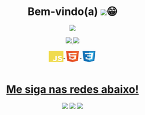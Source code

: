 <h1 align="center"> Bem-vindo(a) <img src="https://media.giphy.com/media/hvRJCLFzcasrR4ia7z/giphy.gif" width="28">😁</h1>
 <p align="center">
  <a href="#"><img width="650px" src="https://readme-typing-svg.herokuapp.com?font=Ubuntu&color=00AEFF&size=18&center=true&lines=Olá,+Mundo!+🌎;Bem-vindo(a)+ao+meu+perfil+😁;Feliz+em+ver+você+aqui!+😀;Dê+uma+olhada+nos+meus+projetos+💻📂;Ficou+com+dúvida?;Me+chame+nas+redes+sociais+📲;Tenha+um+ótimo+dia!+😊"></a>
</p>
 <div align="center">
   <a href="https://github.com/MatheusMaxs">
   <img height="180em" src="https://github-readme-stats.vercel.app/api?username=MatheusMaxs&show_icons=true&theme=dark&include_all_commits=true&count_private=true"/>
   <img height="180em" src="https://github-readme-stats.vercel.app/api/top-langs/?username=MatheusMaxs&layout=compact&langs_count=6&theme=dark"/>
</div>
    
<div style="display: inline_block" align="center"><br>
  <img align="center" alt="Js" height="30" width="40" src="https://raw.githubusercontent.com/devicons/devicon/master/icons/javascript/javascript-plain.svg">
  <img align="center" alt="HTML" height="30" width="40" src="https://raw.githubusercontent.com/devicons/devicon/master/icons/html5/html5-original.svg">
  <img align="center" alt="CSS" height="30" width="40" src="https://raw.githubusercontent.com/devicons/devicon/master/icons/css3/css3-original.svg">
  
                 
</div>
 
<br>
 
<h1 align="center">Me siga nas redes abaixo!</h1> 
 
<div align="center"> 
  <a href="https://instagram.com/Diegonotreve" target="_blank"><img src="https://img.shields.io/badge/-Instagram-%23E4405F?style=for-the-badge&logo=instagram&logoColor=white" target="_blank"></a>
  <a href ="mailto:notreveogeid@gmail.com"><img src="https://img.shields.io/badge/-Gmail-%23333?style=for-the-badge&logo=gmail&logoColor=white" target="_blank"></a>
  <a href="https://www.linkedin.com/in/everton-diego-163b49194/" target="_blank"><img src="https://img.shields.io/badge/-LinkedIn-%230077B5?style=for-the-badge&logo=linkedin&logoColor=white" target="_blank"></a>
</div>
